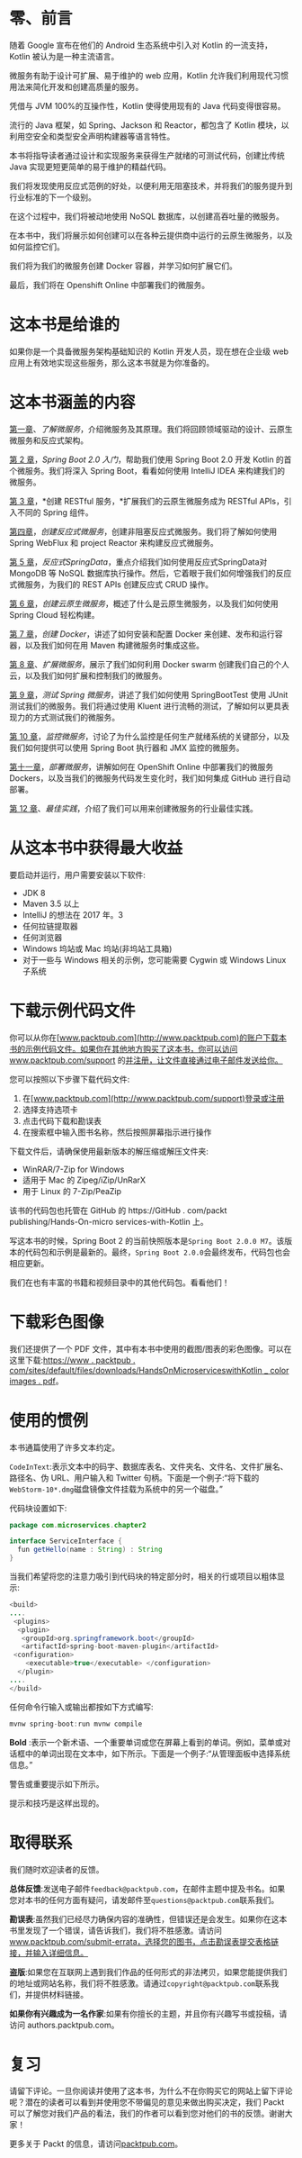 # 零、前言

随着 Google 宣布在他们的 Android 生态系统中引入对 Kotlin 的一流支持，Kotlin 被认为是一种主流语言。

微服务有助于设计可扩展、易于维护的 web 应用，Kotlin 允许我们利用现代习惯用法来简化开发和创建高质量的服务。

凭借与 JVM 100%的互操作性，Kotlin 使得使用现有的 Java 代码变得很容易。

流行的 Java 框架，如 Spring、Jackson 和 Reactor，都包含了 Kotlin 模块，以利用空安全和类型安全声明构建器等语言特性。

本书将指导读者通过设计和实现服务来获得生产就绪的可测试代码，创建比传统 Java 实现更短更简单的易于维护的精益代码。

我们将发现使用反应式范例的好处，以便利用无阻塞技术，并将我们的服务提升到行业标准的下一个级别。

在这个过程中，我们将被动地使用 NoSQL 数据库，以创建高吞吐量的微服务。

在本书中，我们将展示如何创建可以在各种云提供商中运行的云原生微服务，以及如何监控它们。

我们将为我们的微服务创建 Docker 容器，并学习如何扩展它们。

最后，我们将在 Openshift Online 中部署我们的微服务。

# 这本书是给谁的

如果你是一个具备微服务架构基础知识的 Kotlin 开发人员，现在想在企业级 web 应用上有效地实现这些服务，那么这本书就是为你准备的。

# 这本书涵盖的内容

[第一章](01.html#K0RQ0-005ba5e9819e4f499f11aaac5b7181c1)、*了解微服务*，介绍微服务及其原理。我们将回顾领域驱动的设计、云原生微服务和反应式架构。

[第 2 章](02.html#29DRA0-005ba5e9819e4f499f11aaac5b7181c1)，*Spring Boot 2.0 入门*，帮助我们使用 Spring Boot 2.0 开发 Kotlin 的首个微服务。我们将深入 Spring Boot，看看如何使用 IntelliJ IDEA 来构建我们的微服务。

[第 3 章](03.html#44HU60-005ba5e9819e4f499f11aaac5b7181c1)，*创建 RESTful 服务，*扩展我们的云原生微服务成为 RESTful APIs，引入不同的 Spring 组件。

[第四章](04.html#5IAP60-005ba5e9819e4f499f11aaac5b7181c1)，*创建反应式微服务*，创建非阻塞反应式微服务。我们将了解如何使用 Spring WebFlux 和 project Reactor 来构建反应式微服务。

[第 5 章](05.html#6B47Q0-005ba5e9819e4f499f11aaac5b7181c1)，*反应式SpringData*，重点介绍我们如何使用反应式SpringData对 MongoDB 等 NoSQL 数据库执行操作。然后，它着眼于我们如何增强我们的反应式微服务，为我们的 REST APIs 创建反应式 CRUD 操作。

[第 6 章](06.html#72V5S0-005ba5e9819e4f499f11aaac5b7181c1)，*创建云原生微服务*，概述了什么是云原生微服务，以及我们如何使用 Spring Cloud 轻松构建。

[第 7 章](07.html#7PRJC0-005ba5e9819e4f499f11aaac5b7181c1)，*创建 Docker*，讲述了如何安装和配置 Docker 来创建、发布和运行容器，以及我们如何在用 Maven 构建微服务时集成这些。

[第 8 章](08.html#8DSF60-005ba5e9819e4f499f11aaac5b7181c1)、*扩展微服务*，展示了我们如何利用 Docker swarm 创建我们自己的个人云，以及我们如何扩展和控制我们的微服务。

[第 9 章](09.html#93QC40-005ba5e9819e4f499f11aaac5b7181c1)，*测试 Spring 微服务*，讲述了我们如何使用 SpringBootTest 使用 JUnit 测试我们的微服务。我们将通过使用 Kluent 进行流畅的测试，了解如何以更具表现力的方式测试我们的微服务。

[第 10 章](10.html#9J2L40-005ba5e9819e4f499f11aaac5b7181c1)，*监控微服务*，讨论了为什么监控是任何生产就绪系统的关键部分，以及我们如何提供可以使用 Spring Boot 执行器和 JMX 监控的微服务。

[第十一章](11.html#A56FQ0-005ba5e9819e4f499f11aaac5b7181c1)，*部署微服务*，讲解如何在 OpenShift Online 中部署我们的微服务 Dockers，以及当我们的微服务代码发生变化时，我们如何集成 GitHub 进行自动部署。

[第 12 章](12.html#AJG880-005ba5e9819e4f499f11aaac5b7181c1)、*最佳实践*，介绍了我们可以用来创建微服务的行业最佳实践。

# 从这本书中获得最大收益

要启动并运行，用户需要安装以下软件:

*   JDK 8
*   Maven 3.5 以上
*   IntelliJ 的想法在 2017 年。3
*   任何拉链提取器
*   任何浏览器
*   Windows 坞站或 Mac 坞站(非坞站工具箱)
*   对于一些与 Windows 相关的示例，您可能需要 Cygwin 或 Windows Linux 子系统

# 下载示例代码文件

你可以从你在[www.packtpub.com](http://www.packtpub.com)的账户下载本书的示例代码文件。如果你在其他地方购买了这本书，你可以访问 www.packtpub.com/support 的[并注册，让文件直接通过电子邮件发送给你。](http://www.packtpub.com/support)

您可以按照以下步骤下载代码文件:

1.  在[www.packtpub.com](http://www.packtpub.com/support)登录或注册
2.  选择支持选项卡
3.  点击代码下载和勘误表
4.  在搜索框中输入图书名称，然后按照屏幕指示进行操作

下载文件后，请确保使用最新版本的解压缩或解压文件夹:

*   WinRAR/7-Zip for Windows
*   适用于 Mac 的 Zipeg/iZip/UnRarX
*   用于 Linux 的 7-Zip/PeaZip

该书的代码包也托管在 GitHub 的 https://GitHub . com/packt publishing/Hands-On-micro services-with-Kotlin 上。

写这本书的时候，Spring Boot 2 的当前快照版本是`Spring Boot 2.0.0 M7`。该版本的代码包和示例是最新的。最终，`Spring Boot 2.0.0`会最终发布，代码包也会相应更新。

我们在也有丰富的书籍和视频目录中的其他代码包。看看他们！

# 下载彩色图像

我们还提供了一个 PDF 文件，其中有本书中使用的截图/图表的彩色图像。可以在这里下载:[https://www . packtpub . com/sites/default/files/downloads/HandsOnMicroserviceswithKotlin _ color images . pdf](https://www.packtpub.com/sites/default/files/downloads/HandsOnMicroserviceswithKotlin_ColorImages.pdf)。

# 使用的惯例

本书通篇使用了许多文本约定。

`CodeInText`:表示文本中的码字、数据库表名、文件夹名、文件名、文件扩展名、路径名、伪 URL、用户输入和 Twitter 句柄。下面是一个例子:“将下载的`WebStorm-10*.dmg`磁盘镜像文件挂载为系统中的另一个磁盘。”

代码块设置如下:

```java
package com.microservices.chapter2

interface ServiceInterface {
  fun getHello(name : String) : String
}
```

当我们希望将您的注意力吸引到代码块的特定部分时，相关的行或项目以粗体显示:

```java
<build>
....
 <plugins>
  <plugin>
   <groupId>org.springframework.boot</groupId>
   <artifactId>spring-boot-maven-plugin</artifactId>
 <configuration>
    <executable>true</executable> </configuration>
  </plugin>
....
</build>
```

任何命令行输入或输出都按如下方式编写:

```java
mvnw spring-boot:run mvnw compile
```

**Bold** :表示一个新术语、一个重要单词或您在屏幕上看到的单词。例如，菜单或对话框中的单词出现在文本中，如下所示。下面是一个例子:“从管理面板中选择系统信息。”

警告或重要提示如下所示。

提示和技巧是这样出现的。

# 取得联系

我们随时欢迎读者的反馈。

**总体反馈**:发送电子邮件`feedback@packtpub.com`，在邮件主题中提及书名。如果您对本书的任何方面有疑问，请发邮件至`questions@packtpub.com`联系我们。

**勘误表**:虽然我们已经尽力确保内容的准确性，但错误还是会发生。如果你在这本书里发现了一个错误，请告诉我们，我们将不胜感激。请访问 www.packtpub.com/submit-errata，选择您的图书，点击勘误表提交表格链接，并输入详细信息。

**盗版**:如果您在互联网上遇到我们作品的任何形式的非法拷贝，如果您能提供我们的地址或网站名称，我们将不胜感激。请通过`copyright@packtpub.com`联系我们，并提供材料链接。

**如果你有兴趣成为一名作家**:如果有你擅长的主题，并且你有兴趣写书或投稿，请访问 authors.packtpub.com。

# 复习

请留下评论。一旦你阅读并使用了这本书，为什么不在你购买它的网站上留下评论呢？潜在的读者可以看到并使用您不带偏见的意见来做出购买决定，我们 Packt 可以了解您对我们产品的看法，我们的作者可以看到您对他们的书的反馈。谢谢大家！

更多关于 Packt 的信息，请访问[packtpub.com](https://www.packtpub.com/)。